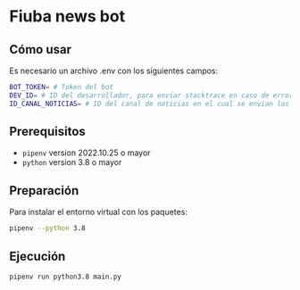 # Fiuba news bot

## Cómo usar
Es necesario un archivo .env con los siguientes campos:

```sh
BOT_TOKEN= # Token del bot
DEV_ID= # ID del desarrollador, para enviar stacktrace en caso de errores
ID_CANAL_NOTICIAS= # ID del canal de noticias en el cual se envian los mensaje automáticos
```

## Prerequisitos
- `pipenv` version 2022.10.25 o mayor
- `python` version 3.8 o mayor

## Preparación

Para instalar el entorno virtual con los paquetes:

```sh
pipenv --python 3.8
```

## Ejecución

```sh
pipenv run python3.8 main.py
```

